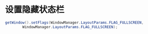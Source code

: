 # 设置隐藏状态栏

```java
getWindow().setFlags(WindowManager.LayoutParams.FLAG_FULLSCREEN,
        WindowManager.LayoutParams.FLAG_FULLSCREEN);
```